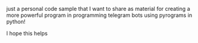 just a personal code sample that I want to share as material for creating a more powerful program in programming telegram bots using pyrograms in python!

I hope this helps
